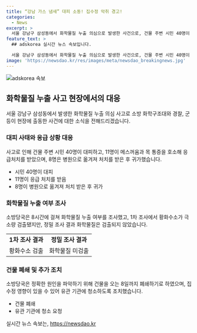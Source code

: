 ```yaml
---
title: “강남 가스 냄새” 대피 소동! 집수정 악취 경고!
categories:
  - News
excerpt: >
  서울 강남구 삼성동에서 화학물질 누출 의심으로 발생한 사건으로, 건물 주변 시민 40명이 대피하고 11명이 응급처치를 받았다. 소방당국은 화학물질 누출 여부를 조사했지만 화학물질은 검출되지 않았으며, 집수정에서 올라온 악취가 원인일 가능성을 보고 건물 폐쇄 조치를 내렸다.화학물질 누출 여부 조사결과에 대한 상세한 내용은 오는 8일에 공개될 예정이다.
feature_text: >
  ## adskorea 실시간 뉴스 속보입니다.

  서울 강남구 삼성동에서 화학물질 누출 의심으로 발생한 사건으로, 건물 주변 시민 40명이 대피하고 11명이 응급처치를 받았다. 소방당국은 화학물질 누출 여부를 조사했지만 화학물질은 검출되지 않았으며, 집수정에서 올라온 악취가 원인일 가능성을 보고 건물 폐쇄 조치를 내렸다.화학물질 누출 여부 조사결과에 대한 상세한 내용은 오는 8일에 공개될 예정이다.
image: 'https://newsdao.kr/res/images/meta/newsdao_breakingnews.jpg'
---
```


<p><img src="https://newsdao.kr/res/images/meta/newsdao_breakingnews.jpg" alt="adskorea 속보" /></p>

<h2 data-ke-size="size26">화학물질 누출 사고 현장에서의 대응</h2>

<p data-ke-size="size16">서울 강남구 삼성동에서 발생한 화학물질 누출 의심 사고로 소방 화학구조대와 경찰, 군 등이 현장에 출동한 사건에 대한 소식을 전해드리겠습니다.</p>

<h3>대피 사태와 응급 상황 대응</h3>

<p data-ke-size="size16">사고로 인해 건물 주변 시민 40명이 대피하고, 11명이 메스꺼움과 목 통증을 호소해 응급처치를 받았으며, 8명은 병원으로 옮겨져 처치를 받은 후 귀가했습니다.</p>

<ul>
  <li>시민 40명이 대피</li>
  <li>11명이 응급 처치를 받음</li>
  <li>8명이 병원으로 옮겨져 처치 받은 후 귀가</li>
</ul>

<h3>화학물질 누출 여부 조사</h3>

<p data-ke-size="size16">소방당국은 8시간에 걸쳐 화학물질 누출 여부를 조사했고, 1차 조사에서 황화수소가 극소량 검출됐지만, 정밀 조사 결과 화학물질은 검출되지 않았습니다.</p>

<table>
  <tr>
    <td style="text-align: center; height: 17px;"><b>1차 조사 결과</b></td>
    <td style="text-align: center; height: 17px;"><b>정밀 조사 결과</b></td>
  </tr>
  <tr>
    <td style="text-align: center; height: 17px;">황화수소 검출</td>
    <td style="text-align: center; height: 17px;">화학물질 미검출</td>
  </tr>
</table>

<h3>건물 폐쇄 및 추가 조치</h3>

<p data-ke-size="size16">소방당국은 정확한 원인을 파악하기 위해 건물을 오는 8일까지 폐쇄하기로 하였으며, 집수정 영향이 있을 수 있어 유관 기관에 청소하도록 조치했습니다.</p>

<ul>
  <li>건물 폐쇄</li>
  <li>유관 기관에 청소 요청</li>
</ul>
실시간 뉴스 속보는, <a href="https://newsdao.kr" rel="dofollow">https://newsdao.kr</a>


